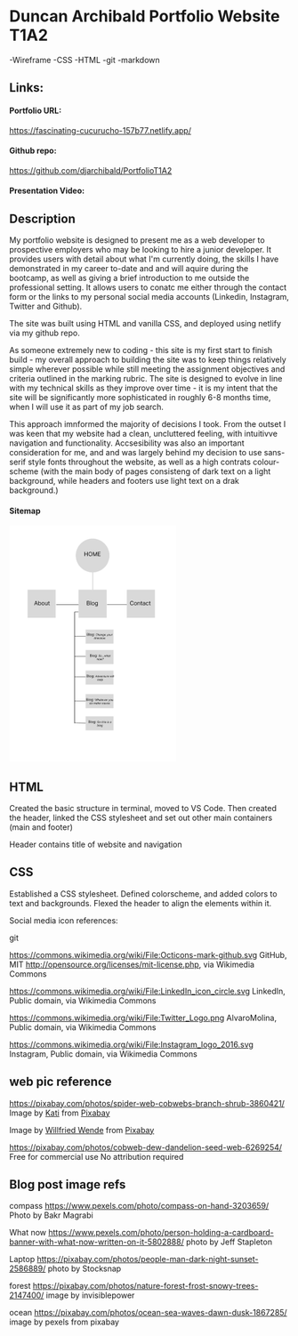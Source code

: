 # Duncan Archibald Portfolio Website T1A2



-Wireframe
-CSS
-HTML
-git
-markdown  
## Links:
#### Portfolio URL:
https://fascinating-cucurucho-157b77.netlify.app/

#### Github repo:
https://github.com/djarchibald/PortfolioT1A2

#### Presentation Video:

## Description 
My portfolio website is designed to present me as a web developer to prospective employers who may be looking to hire a junior developer. It provides users with detail about what I'm currently doing, the skills I have demonstrated in my career to-date and and will aquire during the bootcamp, as well as giving a brief introduction to me outside the professional setting. It allows users to conatc me either through the contact form or the links to my personal social media accounts (Linkedin, Instagram, Twitter and Github).  

The site was built using HTML and vanilla CSS, and deployed using netlify via my github repo.

As someone extremely new to coding - this site is my first start to finish build -  my overall approach to building the site was to keep things relatively simple wherever possible while still meeting the assignment objectives and criteria outlined in the marking rubric. The site is designed to evolve in line with my technical skills as they improve over time - it is my intent that the site will be significantly more sophisticated in roughly 6-8 months time, when I will use it as part of my job search.

This approach imnformed the majority of decisions I took. From the outset I was keen that my website had a clean, uncluttered feeling, with intuitivve navigation and functionality. Accsesibility was also an important consideration for me, and and was largely behind my decision to use sans-serif style fonts throughout the website, as well as a high contrats colour-scheme (with the main body of pages consisteng of dark text on a light background, while headers and footers use light text on a drak background.)


#### Sitemap
<img src="./images/2022-11-07-13-30-31.png" width =300>






## HTML
Created the basic structure in terminal, moved to VS Code. Then created the header, linked the CSS stylesheet and set out other main containers (main and footer)

Header contains title of website and navigation

## CSS
Established a CSS stylesheet. Defined colorscheme, and added colors to text and backgrounds. 
Flexed the header to align the elements within it. 

Social media icon references:

git

https://commons.wikimedia.org/wiki/File:Octicons-mark-github.svg GitHub, MIT <http://opensource.org/licenses/mit-license.php>, via Wikimedia Commons

https://commons.wikimedia.org/wiki/File:LinkedIn_icon_circle.svg LinkedIn, Public domain, via Wikimedia Commons

https://commons.wikimedia.org/wiki/File:Twitter_Logo.png AlvaroMolina, Public domain, via Wikimedia Commons

https://commons.wikimedia.org/wiki/File:Instagram_logo_2016.svg Instagram, Public domain, via Wikimedia Commons

## web pic reference

https://pixabay.com/photos/spider-web-cobwebs-branch-shrub-3860421/
Image by <a href="https://pixabay.com/users/tantetati-77004/?utm_source=link-attribution&amp;utm_medium=referral&amp;utm_campaign=image&amp;utm_content=3860421">Kati</a> from <a href="https://pixabay.com//?utm_source=link-attribution&amp;utm_medium=referral&amp;utm_campaign=image&amp;utm_content=3860421">Pixabay</a>



Image by <a href="https://pixabay.com/users/fotoblend-87167/?utm_source=link-attribution&amp;utm_medium=referral&amp;utm_campaign=image&amp;utm_content=6269254">Willfried Wende</a> from <a href="https://pixabay.com//?utm_source=link-attribution&amp;utm_medium=referral&amp;utm_campaign=image&amp;utm_content=6269254">Pixabay</a>

https://pixabay.com/photos/cobweb-dew-dandelion-seed-web-6269254/ Free for commercial use
No attribution required

## Blog post image refs

compass
https://www.pexels.com/photo/compass-on-hand-3203659/ Photo by Bakr Magrabi

What now
https://www.pexels.com/photo/person-holding-a-cardboard-banner-with-what-now-written-on-it-5802888/ photo by Jeff Stapleton

Laptop
https://pixabay.com/photos/people-man-dark-night-sunset-2586889/ photo by Stocksnap

forest
https://pixabay.com/photos/nature-forest-frost-snowy-trees-2147400/ image by invisiblepower

ocean
https://pixabay.com/photos/ocean-sea-waves-dawn-dusk-1867285/ image by pexels from pixabay